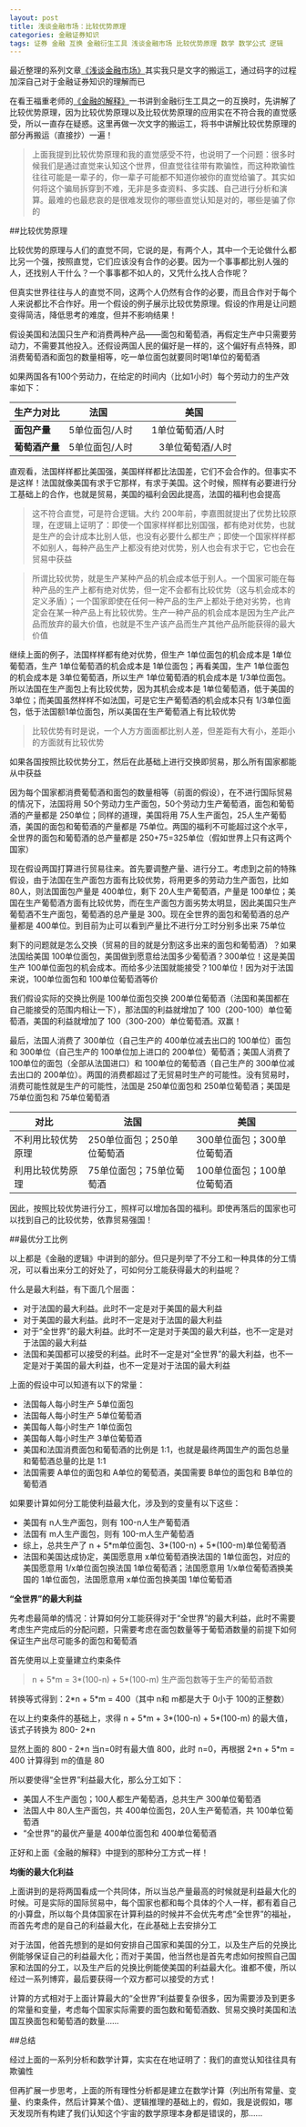 ```yaml
---
layout: post
title: 浅谈金融市场：比较优势原理
categories: 金融证券知识
tags: 证券 金融 互换 金融衍生工具 浅谈金融市场 比较优势原理 数学 数学公式 逻辑
---
```


最近整理的系列文章[《浅谈金融市场》](http://www.xumenger.com/tags/#浅谈金融市场)其实我只是文字的搬运工，通过码字的过程加深自己对于金融证券知识的理解而已

在看王福重老师的[《金融的解释》](https://book.douban.com/subject/26032227/)一书讲到金融衍生工具之一的互换时，先讲解了比较优势原理，因为比较优势原理以及比较优势原理的应用实在不符合我的直觉感受，所以一直存在疑惑。这里再做一次文字的搬运工，将书中讲解比较优势原理的部分再搬运（直接抄）一遍！

>上面我提到比较优势原理和我的直觉感受不符，也说明了一个问题：很多时候我们是通过直觉来认知这个世界，但直觉往往带有欺骗性，而这种欺骗性往往可能是一辈子的，你一辈子可能都不知道你被你的直觉给骗了。其实如何将这个骗局拆穿到不难，无非是多查资料、多实践、自己进行分析和演算。最难的也最悲哀的是很难发现你的哪些直觉认知是对的，哪些是骗了你的

##比较优势原理

比较优势的原理与人们的直觉不同，它说的是，有两个人，其中一个无论做什么都比另一个强，按照直觉，它们应该没有合作的必要。因为一个事事都比别人强的人，还找别人干什么？一个事事都不如人的，又凭什么找人合作呢？

但真实世界往往与人的直觉不同，这两个人仍然有合作的必要，而且合作对于每个人来说都比不合作好。用一个假设的例子展示比较优势原理。假设的作用是让问题变得简洁，降低思考的难度，但并不影响结果！

假设美国和法国只生产和消费两种产品——面包和葡萄酒，再假定生产中只需要劳动力，不需要其他投入。还假设两国人民的偏好是一样的，这个偏好有点特殊，即消费葡萄酒和面包的数量相等，吃一单位面包就要同时喝1单位的葡萄酒

如果两国各有100个劳动力，在给定的时间内（比如1小时）每个劳动力的生产效率如下：

 生产力对比     |  法国              |     美国
---------------|-------------------|------------
**面包产量**    | 5单位面包/人时     |   1单位葡萄酒/人时
**葡萄酒产量**  | 5单位面包/人时     |   3单位葡萄酒/人时

直观看，法国样样都比美国强，美国样样都比法国差，它们不会合作的。但事实不是这样！法国就像美国有求于它那样，有求于美国。这个时候，照样有必要进行分工基础上的合作，也就是贸易，美国的福利会因此提高，法国的福利也会提高

>这不符合直觉，可是符合逻辑。大约 200年前，李嘉图就提出了优势比较原理，在逻辑上证明了：即使一个国家样样都比别国强，都有绝对优势，也就是生产的会计成本比别人低，也没有必要什么都生产；即使一个国家样样都不如别人，每种产品生产上都没有绝对优势，别人也会有求于它，它也会在贸易中获益

>所谓比较优势，就是生产某种产品的机会成本低于别人。一个国家可能在每种产品的生产上都有绝对优势，但一定不会都有比较优势（这与机会成本的定义矛盾）；一个国家即使在任何一种产品的生产上都处于绝对劣势，也肯定会在某一种产品上有比较优势。生产一种产品的机会成本是因为生产此产品而放弃的最大价值，也就是不生产该产品而生产其他产品所能获得的最大价值

继续上面的例子，法国样样都有绝对优势，但生产 1单位面包的机会成本是 1单位葡萄酒，生产 1单位葡萄酒的机会成本是 1单位面包；再看美国，生产 1单位面包的机会成本是 3单位葡萄酒，所以生产 1单位葡萄酒的机会成本是 1/3单位面包。所以法国在生产面包上有比较优势，因为其机会成本是 1单位葡萄酒，低于美国的 3单位；而美国虽然样样不如法国，可是它生产葡萄酒的机会成本只有 1/3单位面包，低于法国额1单位面包，所以美国在生产葡萄酒上有比较优势

>比较优势有时是说，一个人方方面面都比别人差，但差距有大有小，差距小的方面就有比较优势

如果各国按照比较优势分工，然后在此基础上进行交换即贸易，那么所有国家都能从中获益

因为每个国家都消费葡萄酒和面包的数量相等（前面的假设），在不进行国际贸易的情况下，法国将用 50个劳动力生产面包，50个劳动力生产葡萄酒，面包和葡萄酒的产量都是 250单位；同样的道理，美国将用 75人生产面包，25人生产葡萄酒，美国的面包和葡萄酒的产量都是 75单位。两国的福利不可能超过这个水平，全世界的面包和葡萄酒的总产量都是 250+75=325单位（假如世界上只有这两个国家）

现在假设两国打算进行贸易往来。首先要调整产量、进行分工。考虑到之前的特殊假设，由于法国在生产面包方面有比较优势，将用更多的劳动力生产面包，比如 80人，则法国面包产量是 400单位，剩下 20人生产葡萄酒，产量是 100单位；美国在生产葡萄酒方面有比较优势，而在生产面包方面劣势太明显，因此美国只生产葡萄酒不生产面包，葡萄酒的总产量是 300。现在全世界的面包和葡萄酒的总产量都是 400单位。到目前为止可以看到产量比不进行分工时分别多出来 75单位

剩下的问题就是怎么交换（贸易的目的就是分割这多出来的面包和葡萄酒）？如果法国给美国 100单位面包，美国做到愿意给法国多少葡萄酒？300单位！这是美国生产 100单位面包的机会成本。而给多少法国就能接受？100单位！因为对于法国来说，100单位面包和 100单位葡萄酒等价

我们假设实际的交换比例是 100单位面包交换 200单位葡萄酒（法国和美国都在自己能接受的范围内相让一下），那法国的利益就增加了 100（200-100）单位葡萄酒，美国的利益就增加了 100（300-200）单位葡萄酒。双赢！

最后，法国人消费了 300单位（自己生产的 400单位减去出口的 100单位）面包和 300单位（自己生产的 100单位加上进口的 200单位）葡萄酒；美国人消费了 100单位的面包（全部从法国进口）和 100单位的葡萄酒（自己生产的 300单位减去出口的 200单位）。两国的消费都超过了无贸易时生产的可能性。没有贸易时，消费可能性就是生产的可能性，法国是 250单位面包和 250单位葡萄酒；美国是 75单位面包和 75单位葡萄酒

 对比               |  法国                     |    美国
--------------------|---------------------------|-------------------------
不利用比较优势原理   | 250单位面包；250单位葡萄酒  | 300单位面包；300单位葡萄酒
利用比较优势原理     | 75单位面包；75单位葡萄酒    | 100单位面包；100单位葡萄酒

因此，按照比较优势进行分工，照样可以增加各国的福利。即使再落后的国家也可以找到自己的比较优势，依靠贸易强国！

##最优分工比例

以上都是《金融的逻辑》中讲到的部分。但只是列举了不分工和一种具体的分工情况，可以看出来分工的好处了，可如何分工能获得最大的利益呢？

什么是最大利益，有下面几个层面：

* 对于法国的最大利益。此时不一定是对于美国的最大利益
* 对于美国的最大利益。此时不一定是对于法国的最大利益
* 对于“全世界”的最大利益。此时不一定是对于美国的最大利益，也不一定是对于法国的最大利益
* 法国和美国都可以接受的利益。此时不一定是对“全世界”的最大利益，也不一定是对于美国的最大利益，也不一定是对于法国的最大利益

上面的假设中可以知道有以下的常量：

* 法国每人每小时生产 5单位面包
* 法国每人每小时生产 5单位葡萄酒
* 美国每人每小时生产 1单位面包
* 美国每人每小时生产 3单位葡萄酒
* 美国和法国消费面包和葡萄酒的比例是 1:1，也就是最终两国生产的面包总量和葡萄酒总量的比是 1:1
* 法国需要 A单位的面包和 A单位的葡萄酒，美国需要 B单位的面包和 B单位的葡萄酒

如果要计算如何分工能使利益最大化，涉及到的变量有以下这些：

* 美国有 n人生产面包，则有 100-n人生产葡萄酒
* 法国有 m人生产面包，则有 100-m人生产葡萄酒
* 综上，总共生产了 n + 5\*m单位面包、3\*(100-n) + 5\*(100-m)单位葡萄酒
* 法国和美国达成协定，美国愿意用 x单位葡萄酒换法国的 1单位面包，对应的美国愿意用 1/x单位面包换法国 1单位葡萄酒；法国愿意用 1/x单位葡萄酒换美国的 1单位面包，法国愿意用 x单位面包换美国 1单位葡萄酒

**“全世界”的最大利益**

先考虑最简单的情况：计算如何分工能获得对于“全世界”的最大利益，此时不需要考虑生产完成后的分配问题，只需要考虑在面包数量等于葡萄酒数量的前提下如何保证生产出尽可能多的面包和葡萄酒

首先使用以上变量建立约束条件

>n + 5\*m = 3\*(100-n) + 5\*(100-m)        生产面包数等于生产的葡萄酒数

转换等式得到：2\*n + 5\*m = 400（其中 n和 m都是大于 0小于 100的正整数）

在以上约束条件的基础上，求得 n + 5\*m + 3\*(100-n) + 5\*(100-m) 的最大值，该式子转换为 800- 2\*n

显然上面的 800 - 2\*n 当n=0时有最大值 800，此时 n=0，再根据 2\*n + 5\*m = 400 计算得到 m的值是 80

所以要使得“全世界”利益最大化，那么分工如下：

* 美国人不生产面包；100人都生产葡萄酒，总共生产 300单位葡萄酒
* 法国人中 80人生产面包，共 400单位面包，20人生产葡萄酒，共 100单位葡萄酒
* “全世界”的最优产量是 400单位面包和 400单位葡萄酒

正好和上面《金融的解释》中提到的那种分工方式一样！

**均衡的最大化利益**

上面讲到的是将两国看成一个共同体，所以当总产量最高的时候就是利益最大化的时候。可是实际的国际贸易中，每个国家也都和每个具体的个人一样，都有着自己的小算盘，所以每个具体国家在计算利益的时候并不会优先考虑“全世界”的福祉，而首先考虑的是自己的利益最大化，在此基础上去安排分工

对于法国，他首先想到的是如何安排自己国家和美国的分工，以及生产后的兑换比例能够保证自己的利益最大化；而对于美国，他当然也是首先考虑如何按照自己国家和法国的分工，以及生产后的兑换比例能使美国的利益最大化。谁都不傻，所以经过一系列博弈，最后要获得一个双方都可以接受的方式！

计算的方式相对于上面计算最大的“全世界”利益要复杂很多，因为需要涉及到更多的常量和变量，考虑每个国家实际需要的面包数和葡萄酒数、贸易交换时美国和法国互换面包和葡萄酒的数量……

##总结

经过上面的一系列分析和数学计算，实实在在地证明了：我们的直觉认知往往具有欺骗性

但再扩展一步思考，上面的所有理性分析都是建立在数学计算（列出所有常量、变量、约束条件，然后计算某个值）、逻辑推理的基础上的，假如，我是说假如，哪天发现所有构建了我们认知这个宇宙的数学原理本身都是错误的，那......
